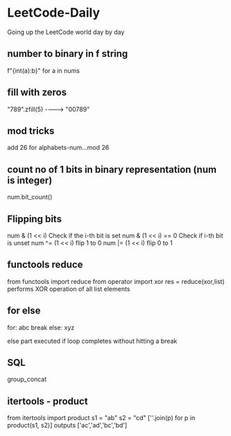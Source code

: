 # LeetCode-Daily
Going up the LeetCode world day by day

## number to binary in f string

f"{int(a):b}" for a in nums 

## fill with zeros

"789".zfill(5) ----> "00789"

## mod tricks

add 26 for alphabets-num...mod 26

## count no of 1 bits in binary representation (num is integer)

num.bit_count()

## Flipping bits

num & (1 << i)        Check if the i-th bit is set
num & (1 << i) == 0   Check if i-th bit is unset
num ^= (1 << i)       flip 1 to 0
num |= (1 << i)       flip 0 to 1

## functools reduce

from functools import reduce
from operator import xor
res = reduce(xor,list)  performs XOR operation of all list elements

## for else

for:
    abc
    break
else:
    xyz

else part executed if loop completes without hitting a break   

## SQL

group_concat

## itertools - product

from itertools import product
s1 = "ab"
s2 = "cd"
[''.join(p) for p in product(s1, s2)] outputs ['ac','ad','bc','bd']



